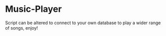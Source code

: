 # Music-Player

Script can be altered to connect to your own database to play a wider range of songs, enjoy!